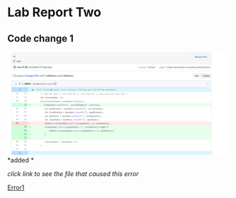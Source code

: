 #  Lab Report Two  

##  Code change 1
![](pictures/2.png)
*added *

*click link to see the file that caused this error*


[Error1](https://github.com/Ivan-R-BS/markdown-parser/edit/main/test.md)